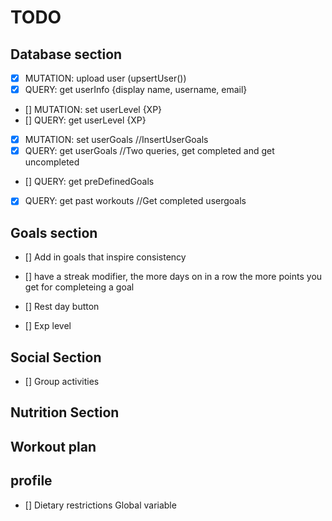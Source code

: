 # TODO

## Database section
- [x] MUTATION: upload user (upsertUser())
- [x] QUERY: get userInfo {display name, username, email}

- [] MUTATION: set userLevel {XP}
- [] QUERY: get userLevel {XP}

- [x] MUTATION: set userGoals //InsertUserGoals
- [x] QUERY: get userGoals //Two queries, get completed and get uncompleted
- [] QUERY: get preDefinedGoals

- [x] QUERY: get past workouts //Get completed usergoals

## Goals section
- [] Add in goals that inspire consistency
- [] have a streak modifier, the more days on in a row the more points you get for completeing a goal
- [] Rest day button 

- [] Exp level





## Social Section
- [] Group activities


## Nutrition Section 


## Workout plan

## profile 
- [] Dietary restrictions Global variable

